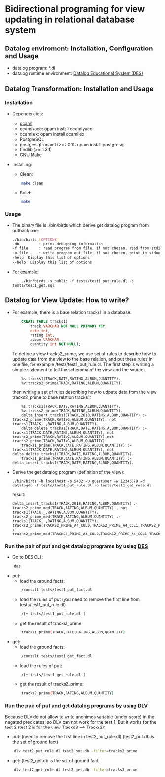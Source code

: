 # Bidirectional programing for view updating in relational database system

## Datalog enviroment: Installation, Configuration and Usage

* datalog program: *.dl
* datalog runtime environment: [Datalog Educational System (DES)](http://des.sourceforge.net)

## Datalog Transformation: Installation and Usage

### Installation

* Dependencies:
    * [ocaml](https://ocaml.org/docs/install.html#Ubuntu)
    * ocamlyacc: opam install ocamlyacc
    * ocamllex: opam install ocamllex
    * PostgreSQL
    * postgresql-ocaml (>=2.0.1): opam install postgresql
    * findlib (>= 1.3.1)
    * GNU Make

* Installing:
    * Clean:
    ```bash
        make clean
    ```
    * Build:
    ```bash
        make
    ```

### Usage

* The binary file is ./bin/birds which derive get datalog program from putback one:

    ```bash
    ./bin/birds [OPTIONS]
    -db         : print debugging information
    -f file     : read program from file, if not chosen, read from stdin
    -o file     : write program out file, if not chosen, print to stdout
    -help  Display this list of options
    --help  Display this list of options
    ```

* For example:
    ```base
        ./bin/birds -s public -f tests/test1_put_rule.dl -o tests/test1_get.sql
    ```

## Datalog for View Update: How to write?

* For example, there is a base relation tracks1 in a database:
    ```sql
        CREATE TABLE tracks1(
            track VARCHAR NOT NULL PRIMARY KEY,
            date int,
            rating int,
            album VARCHAR,
            quantity int NOT NULL);
    ```
    To define a view tracks2_prime, we use set of rules to describe how to update data from the view to the base relation, and put these rules in one file, for example /tests/test1_put_rule.dl. The first step is writing a simple statement to tell the schemma of the view and the source:
    ```datalog
        %s:tracks1(TRACK,DATE,RATING,ALBUM,QUANTITY).
        %v:tracks2_prime(TRACK,RATING,ALBUM,QUANTITY).
    ```
    then writing a set of rules describing how to udpate data from the view tracks2_prime to base relation tracks1:

    ```datalog
        %s:tracks1(TRACK,DATE,RATING,ALBUM,QUANTITY).
        %v:tracks2_prime(TRACK,RATING,ALBUM,QUANTITY).
        delta_insert_tracks1(TRACK,2018,RATING,ALBUM,QUANTITY) :- tracks2_prime(TRACK,RATING,ALBUM,QUANTITY), not tracks1(TRACK,_,RATING,ALBUM,QUANTITY).
        delta_delete_tracks1(TRACK,DATE,RATING,ALBUM,QUANTITY) :- tracks1(TRACK,DATE,RATING,ALBUM,QUANTITY), not tracks2_prime(TRACK,RATING,ALBUM,QUANTITY),not tracks2_prime(TRACK,RATING,ALBUM,QUANTITY).
        tracks1_prime(TRACK,DATE,RATING,ALBUM,QUANTITY) :- tracks1(TRACK,DATE,RATING,ALBUM,QUANTITY), not delta_delete_tracks1(TRACK,DATE,RATING,ALBUM,QUANTITY).
        tracks1_prime(TRACK,DATE,RATING,ALBUM,QUANTITY) :- delta_insert_tracks1(TRACK,DATE,RATING,ALBUM,QUANTITY).
    ```

* Derive the get datalog program (definition of the view):
    ```base
    ./bin/birds -h localhost -p 5432 -U guestuser -w 12345678 -d datalogdb -f tests/test1_put_rule.dl -o tests/test1_get_rule.dl
    ```
    result:
    ```datalog
    delta_insert_tracks1(TRACK,2018,RATING,ALBUM,QUANTITY) :- tracks2_prime_med(TRACK,RATING,ALBUM,QUANTITY) , not tracks1(TRACK,_,RATING,ALBUM,QUANTITY).
    tracks2_prime_med(TRACK,RATING,ALBUM,QUANTITY) :- tracks1(TRACK,_,RATING,ALBUM,QUANTITY).
    tracks2_prime(TRACKS2_PRIME_A4_COL0,TRACKS2_PRIME_A4_COL1,TRACKS2_PRIME_A4_COL2,TRACKS2_PRIME_A4_COL3) :- tracks2_prime_med(TRACKS2_PRIME_A4_COL0,TRACKS2_PRIME_A4_COL1,TRACKS2_PRIME_A4_COL2,TRACKS2_PRIME_A4_COL3).
    ```

### Run the pair of put and get datalog programs by using [DES](http://des.sourceforge.net)

* Go to DES CLI :
```bash
    des
```
* put:
    * load the ground facts:
    ```bash
        /consult tests/test1_put_fact.dl
    ```
    * load the rules of put (you need to remove the first line from tests/test1_put_rule.dl):
    ```bash
        /[+ tests/test1_put_rule.dl ]
    ```
    * get the result of tracks1_prime:
    ```bash
        tracks1_prime(TRACK,DATE,RATING,ALBUM,QUANTITY)
    ```
* get:
    * load the ground facts:
    ```bash
        /consult tests/test1_get_fact.dl
    ```
    * load the rules of put:
    ```bash
        /[+ tests/test1_get_rule.dl ]
    ```
    * get the result of tracks2_prime:
    ```bash
        tracks2_prime(TRACK,RATING,ALBUM,QUANTITY)
    ```

### Run the pair of put and get datalog programs by using [DLV](http://www.dlvsystem.com/dlv/)

Because DLV do not allow to write anonimos variable (under score) in the negated predicates, so DLV can not work for the test 1. But it works for the test 2 (test 2 is for the view Tracks3 --> Tracks2):

* put: (need to remove the first line in test2_put_rule.dl) (test2_put.db is the set of ground fact)

```bash
    dlv test2_put_rule.dl test2_put.db -filter=tracks2_prime
```

* get: (test2_get.db is the set of ground fact)

```bash
    dlv test2_get_rule.dl test2_get.db -filter=tracks3_prime
```